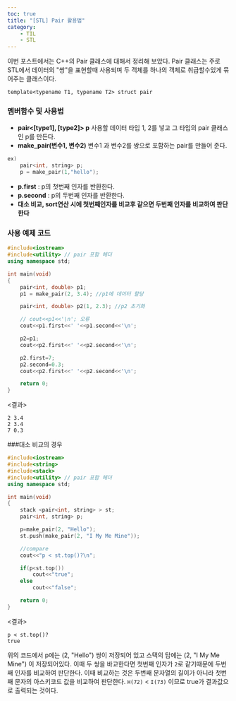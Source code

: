 ```yaml
---
toc: true
title: "[STL] Pair 활용법"
category: 
    - TIL
    - STL
---
```

이번 포스트에서는 C++의 Pair 클래스에 대해서 정리해 보았다. 
Pair 클래스는 주로 STL에서 데이터의 "쌍"을 표현할때 사용되며 두 객체를 하나의 객체로 취급할수있게 묶어주는 클래스이다.

```template<typename T1, typename T2> struct pair```
### 멤버함수 및 사용법
- **pair<[type1], [type2]> p**
사용할 데이터 타입 1, 2를 넣고 그 타입의 pair 클래스인 p를 만든다.
- **make_pair(변수1, 변수2)**
변수1 과 변수2를 쌍으로 포함하는 pair를 만들어 준다.
```cpp 
ex) 
    pair<int, string> p;
    p = make_pair(1,"hello");
````
- **p.first** : p의 첫번째 인자를 반환한다.
- **p.second** : p의 두번째 인자를 반환한다.
- **대소 비교, sort연산 시에 첫번째인자를 비교후 같으면 두번째 인자를 비교하여 판단한다**

### 사용 예제 코드
```cpp
#include<iostream>
#include<utility> // pair 포함 헤더
using namespace std;

int main(void)
{
    pair<int, double> p1;
    p1 = make_pair(2, 3.4); //p1에 데이터 할당

    pair<int, double> p2(1, 2.3); //p2 초기화

    // cout<<p1<<'\n'; 오류
    cout<<p1.first<<' '<<p1.second<<'\n';

    p2=p1;
    cout<<p2.first<<' '<<p2.second<<'\n';

    p2.first=7;
    p2.second=0.3;
    cout<<p2.first<<' '<<p2.second<<'\n';

    return 0;
}
````
<결과> 
```
2 3.4
2 3.4
7 0.3
```
###대소 비교의 경우

```cpp
#include<iostream>
#include<string>
#include<stack>
#include<utility> // pair 포함 헤더
using namespace std;

int main(void)
{
    stack <pair<int, string> > st;
    pair<int, string> p;

    p=make_pair(2, "Hello");
    st.push(make_pair(2, "I My Me Mine"));

    //compare 
    cout<<"p < st.top()?\n";

    if(p<st.top()) 
        cout<<"true";
    else 
        cout<<"false";

    return 0;
}
```
<결과>
```
p < st.top()?
true
```
위의 코드에서 p에는 (2, "Hello") 쌍이 저장되어 있고 스택의 탑에는 (2, "I My Me Mine") 이 저장되어있다. 이때 두 쌍을 바교한다면 첫번째 인자가 ```2```로 같기때문에 두번째 인자를 비교하여 판단한다. 이때 비교하는 것은 두번째 문자열의 길이가 아니라 첫번째 문자의 아스키코드 값을 비교하여 판단한다. ```H(72)``` < ```I(73)``` 이므로 true가 결과값으로 출력되는 것이다.